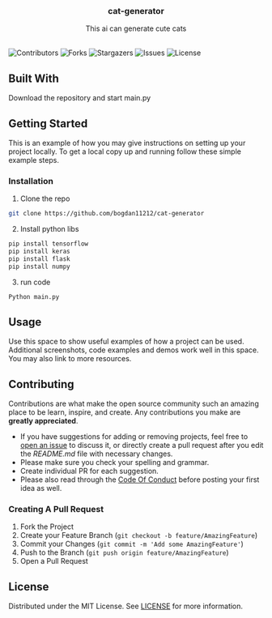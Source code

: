 <br/>
<p align="center">
  <h3 align="center">cat-generator</h3>

  <p align="center">
    This ai can generate cute cats
    <br/>
    <br/>
  </p>
</p>
 
![Contributors](https://img.shields.io/github/contributors/bogdan11212/cat-generator?color=dark-green) ![Forks](https://img.shields.io/github/forks/bogdan11212/cat-generator?style=social) ![Stargazers](https://img.shields.io/github/stars/bogdan11212/cat-generator?style=social) ![Issues](https://img.shields.io/github/issues/bogdan11212/cat-generator) ![License](https://img.shields.io/github/license/bogdan11212/cat-generator) 

## Built With

Download the repository and start main.py

## Getting Started

This is an example of how you may give instructions on setting up your project locally.
To get a local copy up and running follow these simple example steps.

### Installation
1. Clone the repo

```sh
git clone https://github.com/bogdan11212/cat-generator
```

2. Install python libs

```sh
pip install tensorflow
pip install keras
pip install flask
pip install numpy
```
3. run code
```sh
Python main.py
```

## Usage

Use this space to show useful examples of how a project can be used. Additional screenshots, code examples and demos work well in this space. You may also link to more resources.
## Contributing

Contributions are what make the open source community such an amazing place to be learn, inspire, and create. Any contributions you make are **greatly appreciated**.
* If you have suggestions for adding or removing projects, feel free to [open an issue](https://github.com/bogdan11212/cat-generator/issues/new) to discuss it, or directly create a pull request after you edit the *README.md* file with necessary changes.
* Please make sure you check your spelling and grammar.
* Create individual PR for each suggestion.
* Please also read through the [Code Of Conduct](https://github.com/bogdan11212/cat-generator/blob/main/CODE_OF_CONDUCT.md) before posting your first idea as well.

### Creating A Pull Request

1. Fork the Project
2. Create your Feature Branch (`git checkout -b feature/AmazingFeature`)
3. Commit your Changes (`git commit -m 'Add some AmazingFeature'`)
4. Push to the Branch (`git push origin feature/AmazingFeature`)
5. Open a Pull Request

## License

Distributed under the MIT License. See [LICENSE](https://github.com/bogdan11212/cat-generator/blob/main/LICENSE.md) for more information.
